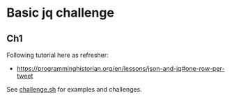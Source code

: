 # Basic jq challenge

## Ch1

Following tutorial here as refresher:
- https://programminghistorian.org/en/lessons/json-and-jq#one-row-per-tweet


See [challenge.sh](challenges.sh) for examples and challenges.
